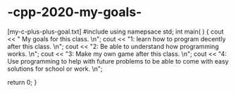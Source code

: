 # -cpp-2020-my-goals-
 [my-c-plus-plus-goal.txt]
#include <iostream>
using namepsace std;
int main( )
{
cout << " My goals for this class. \n";
cout << "1: learn how to program decently after this class. \n";
cout << "2: Be able to understand how programming works. \n";
cout << "3: Make my own game after this class. \n";
cout << "4: Use programming to help with future problems to be able to come with easy solutions for school or work. \n";

return 0;
}
